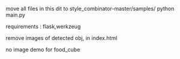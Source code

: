 move all files in this dit to style_combinator-master/samples/
python main.py 

requirements : flask,werkzeug

remove images of detected obj, in index.html

no image demo for food_cube